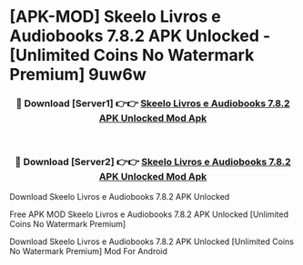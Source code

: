 # [APK-MOD] Skeelo  Livros e Audiobooks 7.8.2 APK Unlocked - [Unlimited Coins No Watermark Premium] 9uw6w



<div align="center">
<h3>🔴 Download [Server1] 👉👉 <a href="https://momento.my/?title=Skeelo__Livros_e_Audiobooks_7.8.2_APK_Unlocked">Skeelo  Livros e Audiobooks 7.8.2 APK Unlocked Mod Apk</a></h3><br>

<h3>🔴 Download [Server2] 👉👉 <a href="https://momento.my/?title=Skeelo__Livros_e_Audiobooks_7.8.2_APK_Unlocked">Skeelo  Livros e Audiobooks 7.8.2 APK Unlocked Mod Apk</a></h3>
</div>



Download Skeelo  Livros e Audiobooks 7.8.2 APK Unlocked 

Free APK MOD Skeelo  Livros e Audiobooks 7.8.2 APK Unlocked [Unlimited Coins No Watermark Premium]

Download Skeelo  Livros e Audiobooks 7.8.2 APK Unlocked [Unlimited Coins No Watermark Premium] Mod For Android
